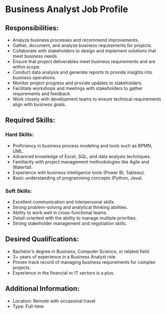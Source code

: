 # Business Analyst Job Profile

## Responsibilities:
- Analyze business processes and recommend improvements.
- Gather, document, and analyze business requirements for projects.
- Collaborate with stakeholders to design and implement solutions that meet business needs.
- Ensure that project deliverables meet business requirements and are within scope.
- Conduct data analysis and generate reports to provide insights into business operations.
- Monitor project progress and provide updates to stakeholders.
- Facilitate workshops and meetings with stakeholders to gather requirements and feedback.
- Work closely with development teams to ensure technical requirements align with business goals.

## Required Skills:
### Hard Skills:
- Proficiency in business process modeling and tools such as BPMN, UML.
- Advanced knowledge of Excel, SQL, and data analysis techniques.
- Familiarity with project management methodologies like Agile and Waterfall.
- Experience with business intelligence tools (Power BI, Tableau).
- Basic understanding of programming concepts (Python, Java).

### Soft Skills:
- Excellent communication and interpersonal skills.
- Strong problem-solving and analytical thinking abilities.
- Ability to work well in cross-functional teams.
- Detail-oriented with the ability to manage multiple priorities.
- Strong stakeholder management and negotiation skills.

## Desired Qualifications:
- Bachelor’s degree in Business, Computer Science, or related field.
- 3+ years of experience in a Business Analyst role.
- Proven track record of managing business requirements for complex projects.
- Experience in the financial or IT sectors is a plus.

## Additional Information:
- Location: Remote with occasional travel
- Type: Full-time
